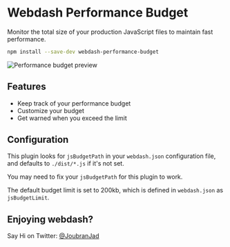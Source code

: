 # Webdash Performance Budget

Monitor the total size of your production JavaScript files to maintain fast performance.

```bash
npm install --save-dev webdash-performance-budget
```

![Performance budget preview](https://i.imgur.com/vkkVUdl.png)


## Features

* Keep track of your performance budget
* Customize your budget
* Get warned when you exceed the limit

## Configuration

This plugin looks for `jsBudgetPath` in your `webdash.json` configuration file, and defaults to `./dist/*.js` if it's not set.

You may need to fix your `jsBudgetPath` for this plugin to work.

The default budget limit is set to 200kb, which is defined in `webdash.json` as `jsBudgetLimit`.

## Enjoying webdash?

Say Hi on Twitter: [@JoubranJad](https://twitter.com/JoubranJad)
